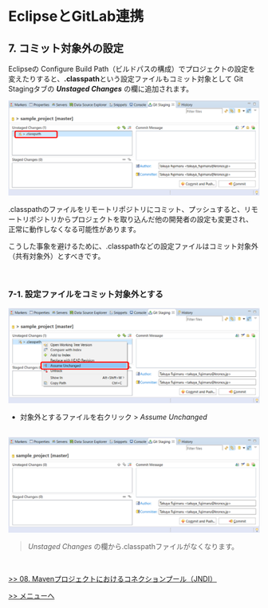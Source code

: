 # EclipseとGitLab連携

## 7. コミット対象外の設定

Eclipseの Configure Build Path（ビルドパスの構成）でプロジェクトの設定を変えたりすると、**.classpath**という設定ファイルもコミット対象として Git Stagingタブの ***Unstaged Changes*** の欄に追加されます。

<img src="../img/07-01.png" width="700">

.classpathのファイルをリモートリポジトリにコミット、プッシュすると、リモートリポジトリからプロジェクトを取り込んだ他の開発者の設定も変更され、正常に動作しなくなる可能性があります。

こうした事象を避けるために、.classpathなどの設定ファイルはコミット対象外（共有対象外）とすべきです。

<br>

### 7-1. 設定ファイルをコミット対象外とする

<img src="../img/07-02.png" width="700">

- 対象外とするファイルを右クリック > *Assume Unchanged*

<br>

<img src="../img/07-03.png" width="700">

> *Unstaged Changes* の欄から.classpathファイルがなくなります。

<br>

<a href="08-maven-jndi.md">>> 08. Mavenプロジェクトにおけるコネクションプール（JNDI）</a>

<a href="../README.md">>> メニューへ</a>
